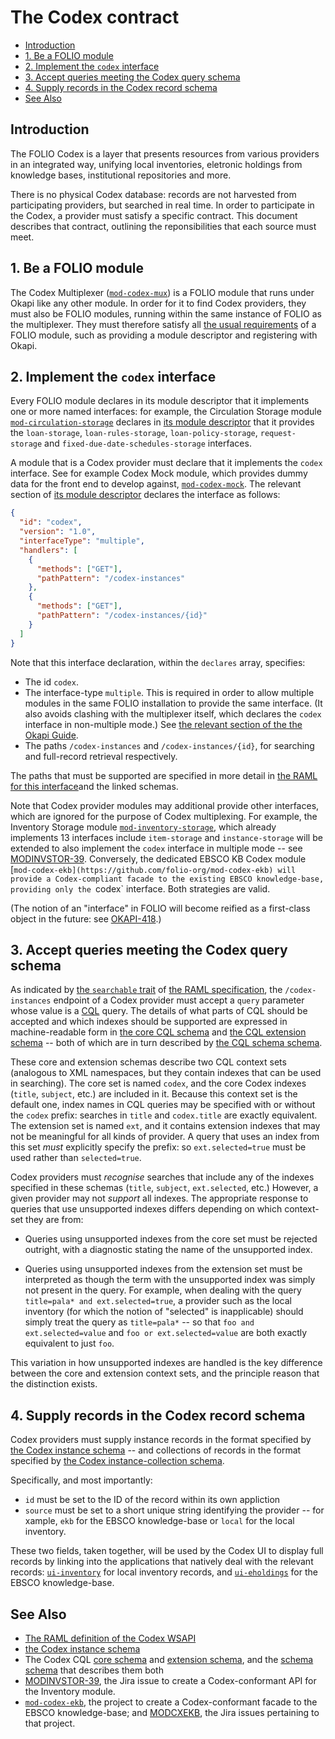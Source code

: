 # The Codex contract

<!-- md2toc -l 2 codex-contract.md -->
* [Introduction](#introduction)
* [1. Be a FOLIO module](#1-be-a-folio-module)
* [2. Implement the `codex` interface](#2-implement-the-codex-interface)
* [3. Accept queries meeting the Codex query schema](#3-accept-queries-meeting-the-codex-query-schema)
* [4. Supply records in the Codex record schema](#4-supply-records-in-the-codex-record-schema)
* [See Also](#see-also)

## Introduction

The FOLIO Codex is a layer that presents resources from various providers in an integrated way, unifying local inventories, eletronic holdings from knowledge bases, institutional repositories and more.

There is no physical Codex database: records are not harvested from participating providers, but searched in real time. In order to participate in the Codex, a provider must satisfy a specific contract. This document describes that contract, outlining the reponsibilities that each source must meet.

## 1. Be a FOLIO module

The Codex Multiplexer ([`mod-codex-mux`](https://github.com/folio-org/mod-codex-mux)) is a FOLIO module that runs under Okapi like any other module. In order for it to find Codex providers, they must also be FOLIO modules, running within the same instance of FOLIO as the multiplexer. They must therefore satisfy all [the usual requirements](https://github.com/folio-org/okapi/blob/master/doc/guide.md#okapis-own-web-services) of a FOLIO module, such as providing a module descriptor and registering with Okapi.

## 2. Implement the `codex` interface

Every FOLIO module declares in its module descriptor that it implements one or more named interfaces: for example, the Circulation Storage module [`mod-circulation-storage`](https://github.com/folio-org/mod-circulation-storage) declares in [its module descriptor](https://github.com/folio-org/mod-circulation-storage/blob/master/descriptors/ModuleDescriptor-template.json) that it provides the
`loan-storage`,
`loan-rules-storage`,
`loan-policy-storage`,
`request-storage`
and
`fixed-due-date-schedules-storage`
interfaces.

A module that is a Codex provider must declare that it implements the `codex` interface. See for example Codex Mock module, which provides dummy data for the front end to develop against, [`mod-codex-mock`](https://github.com/folio-org/mod-codex-mock). The relevant section of [its module descriptor](https://github.com/folio-org/mod-codex-mock/blob/master/descriptors/ModuleDescriptor-one-template.json) declares the interface as follows:

```json
{
  "id": "codex",
  "version": "1.0",
  "interfaceType": "multiple",
  "handlers": [
    {
      "methods": ["GET"],
      "pathPattern": "/codex-instances"
    },
    {
      "methods": ["GET"],
      "pathPattern": "/codex-instances/{id}"
    }
  ]
}
```

Note that this interface declaration, within the `declares` array, specifies:

* The id `codex`.
* The interface-type `multiple`. This is required in order to allow multiple modules in the same FOLIO installation to provide the same interface. (It also avoids clashing with the multiplexer itself, which declares the `codex` interface in non-multiple mode.) See [the relevant section of the the Okapi Guide](https://github.com/folio-org/okapi/blob/master/doc/guide.md#multiple-interfaces).
* The paths `/codex-instances` and `/codex-instances/{id}`, for searching and full-record retrieval respectively.

The paths that must be supported are specified in more detail in [the RAML for this interface](https://github.com/folio-org/raml/blob/master/ramls/codex/codex.raml)and the linked schemas.

Note that Codex provider modules may additional provide other interfaces, which are ignored for the purpose of Codex multiplexing. For example, the Inventory Storage module [`mod-inventory-storage`](https://github.com/folio-org/mod-inventory-storage), which already implements 13 interfaces include `item-storage` and `instance-storage` will be extended to also implement the `codex` interface in multiple mode -- see [MODINVSTOR-39](https://issues.folio.org/browse/MODINVSTOR-39). Conversely, the dedicated EBSCO KB Codex module [`mod-codex-ekb](https://github.com/folio-org/mod-codex-ekb) will provide a Codex-compliant facade to the existing EBSCO knowledge-base, providing only the `codex` interface. Both strategies are valid.

(The notion of an "interface" in FOLIO will become reified as a first-class object in the future: see [OKAPI-418](https://issues.folio.org/browse/OKAPI-418).)

## 3. Accept queries meeting the Codex query schema

As indicated by [the `searchable` trait](https://github.com/folio-org/raml/blob/master/traits/searchable.raml) of [the RAML specification](https://github.com/folio-org/raml/blob/master/ramls/codex/codex.raml), the `/codex-instances` endpoint of a Codex provider must accept a `query` parameter whose value is a [CQL](http://zing.z3950.org/cql/intro.html) query. The details of what parts of CQL should be accepted and which indexes should be supported are expressed in machine-readable form in [the core CQL schema](https://github.com/folio-org/raml/blob/master/schemas/codex/codex_instance_cqlschema.json) and [the CQL extension schema](https://github.com/folio-org/raml/blob/master/schemas/codex/codex_instance_cqlschema-ext.json) -- both of which are in turn described by [the CQL schema schema](https://github.com/folio-org/raml/blob/master/schemas/CQLSchema.schema).

These core and extension schemas describe two CQL context sets (analogous to XML namespaces, but they contain indexes that can be used in searching). The core set is named `codex`, and the core Codex indexes (`title`, `subject`, etc.) are included in it. Because this context set is the default one, index names in CQL queries may be specified with or without the `codex` prefix: searches in `title` and `codex.title` are exactly equivalent. The extension set is named `ext`, and it contains extension indexes that may not be meaningful for all kinds of provider. A query that uses an index from this set _must_ explicitly specify the prefix: so `ext.selected=true` must be used rather than `selected=true`.

Codex providers must _recognise_ searches that include any of the indexes specified in these schemas (`title`, `subject`, `ext.selected`, etc.) However, a given provider may not _support_ all indexes. The appropriate response to queries that use unsupported indexes differs depending on which context-set they are from:

* Queries using unsupported indexes from the core set must be rejected outright, with a diagnostic stating the name of the unsupported index.

* Queries using unsupported indexes from the extension set must be interpreted as though the term with the unsupported index was simply not present in the query. For example, when dealing with the query `title=pala* and ext.selected=true`, a provider such as the local inventory (for which the notion of "selected" is inapplicable) should simply treat the query as `title=pala*` -- so that `foo and ext.selected=value` and `foo or ext.selected=value` are both exactly equivalent to just `foo`.

This variation in how unsupported indexes are handled is the key difference between the core and extension context sets, and the principle reason that the distinction exists.

## 4. Supply records in the Codex record schema

Codex providers must supply instance records in the format specified by [the Codex instance schema](https://github.com/folio-org/raml/blob/master/schemas/codex/instance.json) -- and collections of records in the format specified by [the Codex instance-collection schema](https://github.com/folio-org/raml/blob/master/schemas/codex/instanceCollection.json).

Specifically, and most importantly:
* `id` must be set to the ID of the record within its own appliction
* `source` must be set to a short unique string identifying the provider -- for xample, `ekb` for the EBSCO knowledge-base or `local` for the local inventory.

These two fields, taken together, will be used by the Codex UI to display full records by linking into the applications that natively deal with the relevant records: [`ui-inventory`](https://github.com/folio-org/ui-inventory) for local inventory records, and [`ui-eholdings`](https://github.com/thefrontside/ui-eholdings) for the EBSCO knowledge-base.

## See Also

* [The RAML definition of the Codex WSAPI](https://github.com/folio-org/raml/blob/master/ramls/codex/codex.raml)
* [the Codex instance schema](https://github.com/folio-org/raml/blob/master/schemas/codex/instance.json)
* The Codex CQL [core schema](https://github.com/folio-org/raml/blob/master/schemas/codex/codex_instance_cqlschema.json) and [extension schema](https://github.com/folio-org/raml/blob/master/schemas/codex/codex_instance_cqlschema-ext.json), and the [schema schema](https://github.com/folio-org/raml/blob/master/schemas/CQLSchema.schema) that describes them both
* [MODINVSTOR-39](https://issues.folio.org/browse/MODINVSTOR-39), the Jira issue to create a Codex-conformant API for the Inventory module.
* [`mod-codex-ekb`](https://github.com/folio-org/mod-codex-ekb), the project to create a Codex-conformant facade to the EBSCO knowledge-base; and [MODCXEKB](https://issues.folio.org/projects/MODCXEKB/issues), the Jira issues pertaining to that project.
